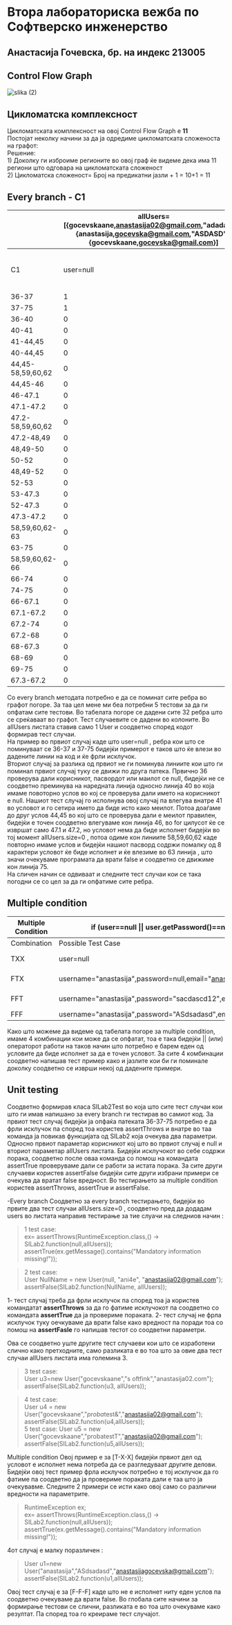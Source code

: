 # Втора лабораториска вежба по Софтверско инженерство
## Анастасија Гочевска, бр. на индекс 213005

## Control Flow Graph


![slika (2)](https://github.com/agocevska02/SI_2023_lab2_213005/assets/107998498/d2724f58-babd-4562-b20c-f4e6a435afb4)



## Цикломатска комплексност 
 Цикломатската комплексност на овој Control Flow Graph е **11**  
 Постојат неколку начини за да ја одредиме цикломатската сложеноста на графот:  
 Решение:    
             1) Доколку ги изброиме регионите во овој граф ќе видеме дека има 11 региони што одговара на цикломатската сложеност    
             2) Цикломатска сложеност= Број на предикатни јазли + 1 = 10+1 = 11
             
## Every branch - C1
             
|    | allUsers=[{gocevskaane,anastasija02@gmail.com,"adadada"},{anastasija,gocevska@gmail.com,"ASDASD"},{gocevskaane,gocevska@gmail.com}] |                                                                       |                                                             |                                                                       |                |
|----|-------------------------------------------------------------------------------------------------------------------------------------|-----------------------------------------------------------------------|-------------------------------------------------------------|-----------------------------------------------------------------------|----------------------------|
|    |                                                                                                                                     |                                                                       |                                                             |                                                                       |
| C1 | user=null                                                                                                                           | "username=null password = "ani4e", mail="anastasija02@gmail.com "  | username=gocevskaane, email=anastasija02.com ,pass=s oftfink | username=gocevskaane, email=anastasija02@gmail.com pass=proba\*test&  | username=gocevskanae, email=anastasija02@gmail.com pass=probatestT |
|                   |   |   |   |    |   |
| 36-37             | 1 | 0 | 0 | 0  | 0 |
| 37-75             | 1 | 0 | 0 | 0  | 0 |
| 36-40             | 0 | 1 | 1 | 1  | 1 |
| 40-41             | 0 | 1 | 0 | 0  | 0 |
| 41-44,45          | 0 | 1 | 0 | 0  | 0 |
| 40-44,45          | 0 | 0 | 1 | 1  | 1 |
| 44,45-58,59,60,62 | 0 | 0 | 1 | 0  | 0 |
| 44,45-46          | 0 | 1 | 0 | 1  | 1 |
| 46-47.1           | 0 | 1 | 0 | 1  | 1 |
| 47.1-47.2         | 0 | 1 | 0 | 1  | 1 |
| 47.2-58,59,60,62  | 0 | 1 | 0 | 1  | 1 |
| 47.2-48,49        | 0 | 0 | 0 | 1  | 1 |
| 48,49-50          | 0 | 0 | 0 | 1  | 1 |
| 50-52             | 0 | 0 | 0 | 1  | 1 |
| 48,49-52          | 0 | 0 | 0 | 1  | 1 |
| 52-53             | 0 | 0 | 0 | 1  | 1 |
| 53-47.3           | 0 | 0 | 0 | 1  | 1 |
| 52-47.3           | 0 | 0 | 0 | 1  | 1 |
| 47.3-47.2         | 0 | 0 | 0 | 1  | 1 |
| 58,59,60,62-63    | 0 | 1 | 0 | 0  | 0 |
| 63-75             | 0 | 1 | 0 | 0  | 0 | 
| 58,59,60,62-66 | 0 | 0 | 1 | 1  | 1 |
| 66-74          | 0 | 0 | 1 | 0  | 0 |
| 74-75             | 0 | 0 | 1 | 0  | 0 |   
| 66-67.1        | 0 | 0 | 0 | 1  |   1 |
| 67.1-67.2         | 0 | 0 | 0 | 1  |  1 | 
| 67.2-74           | 0 | 0 | 0 | 0  |  1 | 
| 67.2-68           | 0 | 0 | 0 | 1  |   1 |
| 68-67.3           | 0 | 0 | 0 | 1  |  1 | 
| 68-69             | 0 | 0 | 0 | 1  | 0 |
| 69-75 | 0 |0 | 0 | 1 | 0 |  0  |
| 67.3-67.2 | 0 |0 | 0 | 1 | 1 | 1 |


Со every branch методата потребно е да се поминат сите ребра во графот погоре. За таа цел мене ми беа потребни 5 тестови за да ги опфатам сите тестови. Во табелата погоре се дадени сите 32 ребра што се среќаваат во графот. Тест случаевите се дадени во колоните. Во allUsers листата ставив само 1 User и соодветно според кодот формирав тест случаи.  
На пример во првиот случај каде што user=null , ребра кои што се поминуваат се 36-37 и  37-75 бидејќи примерот е таков што  ќе влези во дадените линии на код и ќе фрли исклучок.   
Вториот случај за разлика од првиот не ги поминува линиите кои што ги поминал првиот случај туку се движи по друга патека. Првично 36 проверува дали корисникот, пасвордот или маилот се null, бидејќи не се соодветно преминува на наредната линија односно линија 40 во која имаме повоторно услов во кој се проверува дали името на корисникот е null. Нашиот тест случај го исполнува овој случај па влегува внатре 41 во условот и го сетира името да биде исто како меилот. Потоа доаѓаме до друг услов 44,45 во кој што се проверува дали е меилот правилен, бидејќи е точен соодветно влегуваме кон линија 46, во for цилусот ќе се извршат само 47.1 и 47.2, но условот нема да биде исполнет  бидејќи во тој момент allUsers.size=0 , потоа одиме кон линиите 58,59,60,62  каде повторно имаме услов и бидејќи нашиот пасворд содржи помалку од 8 карактери условот ќе биде исполнет и ќе влезиме во 63 линија , што значи очекуваме програмата да врати false и соодветно се движиме кон линија 75.  
На сличен начин се одвиваат и следните тест случаи кои се така погодни се со цел за да ги опфатиме сите ребра.  

## Multiple condition
| Multiple Condition | if (user==null \|\| user.getPassword()==null \|\| user.getEmail()==null) |   |
|---|---|---|
| Combination | Possible Test Case | Branch  |
| TXX | user=null | 36-37-75  |
| FTX | username="anastasija",password=null,email="anastasija02@gmail.com" | 36-37-75  |
| FFT | username="anastasija",password="sacdascd12",email=null | 36-37-75  |
| FFF | username="anastasija",password="ASdsadasd",email="anastasijagocevska@gmail.com" | 36-40 |

Како што можеме да видеме од табелата погоре за multiple condition, имаме 4 комбинации кои може да се опфатат, тоа е така бидејќи \|\| (или) операторот работи на таков начин што потребно е барем еден од условите да биде исполнет за да е точен условот. За сите 4 комбинации соодветно напишав тест пример како и јазлите кои би ги поминале доколку соодветно се изврши некој од дадените примери.

  
## Unit testing

Соодветно формирав класа SILab2Test  во која што сите тест случаи кои што ги имав напишано за every branch ги тестирав во самиот код. За првиот тест случај бидејќи ја опфаќа патеката 36-37-75 потребно е да фрли исклучок па според тоа користев assertThrows  и внатре во таа команда ја повикав  функцијата од SILab2 која очекува  два параметри. Односно првиот параметар корисникот кој што во првиот случај е null и вториот параметар  allUsers листата. Бидејќи исклучокот во себе содржи порака, соодветно после оваа команда со помош на командата assertTrue проверуваме дали се работи за истата порака. За сите други случаеви  користев assertFalse бидејќи сите други избрани примери се очекува да вратат false вредност. Во тестирањето за multiple condition  користев  assertThrows, assertTrue и assertFalse.

-Every branch
Соодветно за every branch тестирањето, бидејќи во првите два тест случаи allUsers.size=0 , соодветно пред да додадам users во листата направив тестирање за тие слуачи на следниов начин :
> 1 test case:  
  ex= assertThrows(RuntimeException.class,() -> SILab2.function(null,allUsers));  
   assertTrue(ex.getMessage().contains("Mandatory information missing!"));
   
> 2 test case:         
 User NullName = new User(null, "ani4e", "anastasija02@gmail.com");  
 assertFalse(SILab2.function(NullName, allUsers));

1- тест случај треба да фрли исклучок па според тоа ја користев командатат **assertThrows** за да го фатиме исклучокот па соодветно со командата **assertTrue** да ја провериме пораката.
2- тест случај не фрла исклучок туку оечкуваме да врати false како вредност па поради тоа со помош на **assertFaslе** го напишав тестот со соодветни параметри.

 Ова се соодветно уште другите тест случаеви кои што се изработени слично како претходните, само разликата е во тоа што за овие два тест случаи allUsers листата има големина 3. 
> 3 test case:  
        User u3=new User("gocevskaane","s oftfink","anastasija02.com");  
        assertFalse(SILab2.function(u3, allUsers));  

> 4 test case:  
       User u4 = new User("gocevskaane","*proba*test&","anastasija02@gmail.com");  
        assertFalse(SILab2.function(u4,allUsers));  
> 5 test case:
      User u5 = new User("gocevskaane","probatestT","anastasija02@gmail.com");
        assertFalse(SILab2.function(u5,allUsers));

Multiple condition
Овој пример е за [T-X-X]  бидејќи првиот дел од условот е исполнет нема потреба да се разгледуваат другите делови. Бидејќи овој тест пример фрла исклучок потребно е тој исклучок да го фатиме па соодветно да ја провериме пораката дали е таа што ја очекувавме.
Следните 2 примери се исти како овој само со различни вредности на параметрите.
>  RuntimeException ex;  
        ex= assertThrows(RuntimeException.class,() -> SILab2.function(null,allUsers));  
        assertTrue(ex.getMessage().contains("Mandatory information missing!"));  
        

4от случај е малку поразличен :
>User u1=new User("anastasija","ASdsadasd","anastasijagocevska@gmail.com");  
        assertFalse(SILab2.function(u1,allUsers));      
        

Овој тест случај е за [F-F-F] каде што не е исполнет ниту еден услов па соодветно очекуваме да врати false.
Во глобала сите начини за формирање тестови се слични, разликата е во тоа што очекуваме како резултат. Па според тоа го креираме тест случајот.


